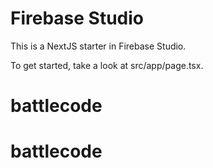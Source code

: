 # Firebase Studio

This is a NextJS starter in Firebase Studio.

To get started, take a look at src/app/page.tsx.
# battlecode
# battlecode
